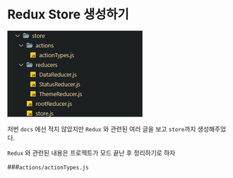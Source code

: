 # Redux Store 생성하기

![alt text](image.png)

저번 `docs` 에선 적지 않았지만 `Redux` 와 관련된 여러 글을 보고 `store`까지 생성해주었다.

`Redux` 와 관련된 내용은 프로젝트가 모드 끝난 후 정리하기로 하자

###`actions/actionTypes.js`
